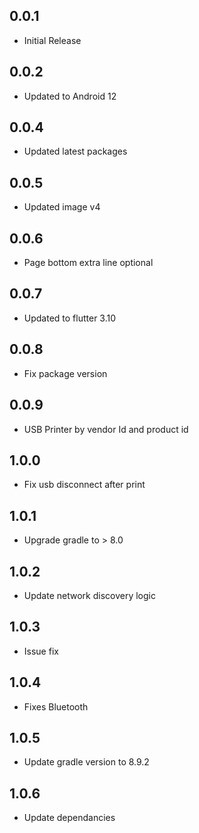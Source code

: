 ## 0.0.1

* Initial Release

## 0.0.2
* Updated to Android 12

## 0.0.4
* Updated latest packages

## 0.0.5
* Updated image v4

## 0.0.6
* Page bottom extra line optional

## 0.0.7
* Updated to flutter 3.10

## 0.0.8
* Fix package version

## 0.0.9
* USB Printer by vendor Id and product id

## 1.0.0
* Fix usb disconnect after print

## 1.0.1
* Upgrade gradle to > 8.0

## 1.0.2
* Update network discovery logic

## 1.0.3
* Issue fix

## 1.0.4
* Fixes Bluetooth

## 1.0.5
* Update gradle version to 8.9.2

## 1.0.6
* Update dependancies